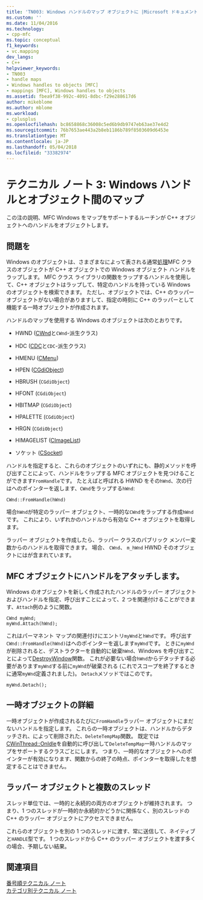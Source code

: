 ```yaml
---
title: 'TN003: Windows ハンドルのマップ オブジェクトに |Microsoft ドキュメント'
ms.custom: ''
ms.date: 11/04/2016
ms.technology:
- cpp-mfc
ms.topic: conceptual
f1_keywords:
- vc.mapping
dev_langs:
- C++
helpviewer_keywords:
- TN003
- handle maps
- Windows handles to objects [MFC]
- mappings [MFC], Windows handles to objects
ms.assetid: fbea9f38-992c-4091-8dbc-f29e288617d6
author: mikeblome
ms.author: mblome
ms.workload:
- cplusplus
ms.openlocfilehash: bc8658868c36008c5ed6b9db9747eb63ae37e4d2
ms.sourcegitcommit: 76b7653ae443a2b8eb1186b789f8503609d6453e
ms.translationtype: MT
ms.contentlocale: ja-JP
ms.lasthandoff: 05/04/2018
ms.locfileid: "33382974"
---
```

# <a name="tn003-mapping-of-windows-handles-to-objects"></a>テクニカル ノート 3: Windows ハンドルとオブジェクト間のマップ
この注の説明、MFC Windows をマップをサポートするルーチンが C++ オブジェクトへのハンドルをオブジェクトします。  
  
## <a name="the-problem"></a>問題を  
 Windows のオブジェクトは、さまざまなによって表される通常[処理](http://msdn.microsoft.com/library/windows/desktop/aa383751)MFC クラスのオブジェクトが C++ オブジェクトでの Windows オブジェクト ハンドルをラップします。 MFC クラス ライブラリの関数をラップするハンドルを使用して、C++ オブジェクトはラップして、特定のハンドルを持っている Windows のオブジェクトを検索できます。 ただし、オブジェクトでは、C++ のラッパー オブジェクトがない場合がありますして、指定の時刻に C++ のラッパーとして機能する一時オブジェクトが作成されます。  
  
 ハンドルのマップを使用する Windows のオブジェクトは次のとおりです。  
  
-   HWND ([CWnd](../mfc/reference/cwnd-class.md)と`CWnd`-派生クラス)  
  
-   HDC ([CDC](../mfc/reference/cdc-class.md)と`CDC`-派生クラス)  
  
-   HMENU ([CMenu](../mfc/reference/cmenu-class.md))  
  
-   HPEN ([CGdiObject](../mfc/reference/cgdiobject-class.md))  
  
-   HBRUSH (`CGdiObject`)  
  
-   HFONT (`CGdiObject`)  
  
-   HBITMAP (`CGdiObject`)  
  
-   HPALETTE (`CGdiObject`)  
  
-   HRGN (`CGdiObject`)  
  
-   HIMAGELIST ([CImageList](../mfc/reference/cimagelist-class.md))  
  
-   ソケット ([CSocket](../mfc/reference/csocket-class.md))  
  
 ハンドルを指定すると、これらのオブジェクトのいずれにも、静的メソッドを呼び出すことによって、ハンドルをラップする MFC オブジェクトを見つけることができます`FromHandle`です。 たとえばと呼ばれる HWND をその`hWnd`、次の行はへのポインターを返します、`CWnd`をラップする`hWnd`:  
  
```  
CWnd::FromHandle(hWnd)  
```  
  
 場合`hWnd`が特定のラッパー オブジェクト、一時的な`CWnd`をラップする作成`hWnd`です。 これにより、いずれかのハンドルから有効な C++ オブジェクトを取得します。  
  
 ラッパー オブジェクトを作成したら、ラッパー クラスのパブリック メンバー変数からのハンドルを取得できます。 場合、 `CWnd`、 `m_hWnd` HWND そのオブジェクトにはが含まれています。  
  
## <a name="attaching-handles-to-mfc-objects"></a>MFC オブジェクトにハンドルをアタッチします。  
 Windows のオブジェクトを新しく作成されたハンドルのラッパー オブジェクトおよびハンドルを指定、呼び出すことによって、2 つを関連付けることができます、`Attach`例のように関数。  
  
```  
CWnd myWnd;  
myWnd.Attach(hWnd);
```  
  
 これはパーマネント マップの関連付けにエントリ`myWnd`と`hWnd`です。 呼び出す`CWnd::FromHandle(hWnd)`はへのポインターを返します`myWnd`です。 ときに`myWnd`が削除されると、デストラクターを自動的に破棄`hWnd`、Windows を呼び出すことによって[DestroyWindow](http://msdn.microsoft.com/library/windows/desktop/ms632682)関数。 これが必要ない場合`hWnd`からデタッチする必要があります`myWnd`する前に`myWnd`が破棄される (これでスコープを終了するときに通常`myWnd`定義されました)。 `Detach`メソッドではこのです。  
  
```  
myWnd.Detach();
```  
  
## <a name="more-about-temporary-objects"></a>一時オブジェクトの詳細  
 一時オブジェクトが作成されるたびに`FromHandle`ラッパー オブジェクトにまだないハンドルを指定します。 これらの一時オブジェクトは、ハンドルからデタッチされ、によって削除された、`DeleteTempMap`関数。 既定では[CWinThread::OnIdle](../mfc/reference/cwinthread-class.md#onidle)を自動的に呼び出して`DeleteTempMap`一時ハンドルのマップをサポートするクラスごとにします。 つまり、一時的なオブジェクトへのポインターが有効になります、関数からの終了の時点、ポインターを取得したを想定することはできません。  
  
## <a name="wrapper-objects-and-multiple-threads"></a>ラッパー オブジェクトと複数のスレッド  
 スレッド単位では、一時的と永続的の両方のオブジェクトが維持されます。 つまり、1 つのスレッドが一時的か永続的かどうかに関係なく、別のスレッドの C++ のラッパー オブジェクトにアクセスできません。  
  
 これらのオブジェクトを別の 1 つのスレッドに渡す、常に送信して、ネイティブと`HANDLE`型です。 1 つのスレッドから C++ のラッパー オブジェクトを渡す多くの場合、予期しない結果。  
  
## <a name="see-also"></a>関連項目  
 [番号順テクニカル ノート](../mfc/technical-notes-by-number.md)   
 [カテゴリ別テクニカル ノート](../mfc/technical-notes-by-category.md)

